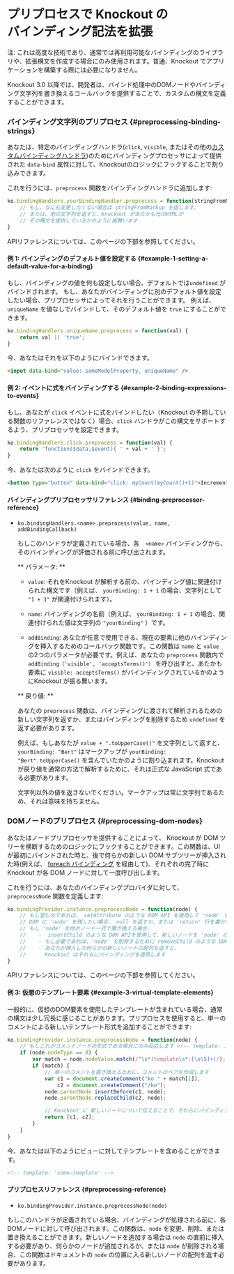 # プリプロセスで Knockout の<br>バインディング記法を拡張

注: これは高度な技術であり、通常では再利用可能なバインディングのライブラリや、拡張構文を作成する場合にのみ使用されます。普通、Knockout でアプリケーションを構築する際には必要になりません。

Knockout 3.0 以降では、開発者は、バインド処理中のDOMノードやバインディング文字列を書き換えるコールバックを提供することで、カスタムの構文を定義することができます。

### バインディング文字列のプリプロセス {#preprocessing-binding-strings}

あなたは、特定のバインディングハンドラ(`click`, `visible`, またはその他の[カスタムバインディングハンドラ](custom-bindings))のためにバインディングプロセッサによって提供された `data-bind` 属性に対して、Knockoutのロジックにフックすることで割り込みできます。

これを行うには、`preprocess` 関数をバインディングハンドラに追加します:

```javascript
ko.bindingHandlers.yourBindingHandler.preprocess = function(stringFromMarkup) {
    // もし、なにも変更したくない場合は stringFromMarkup を返します。
    // または、他の文字列を返すと、Knockout があたかも元のHTMLが
    // その構文を提供しているかのように振舞います
}
```

APIリファレンスについては、このページの下部を参照してください。

#### 例 1: バインディングのデフォルト値を設定する {#example-1-setting-a-default-value-for-a-binding}

もし、バインディングの値を何も設定しない場合、デフォルトでは`undefined` がバインドされます。
もし、あなたがバインディングに別のデフォルト値を設定したい場合、プリプロセッサによってそれを行うことができます。
例えば、 `uniqueName` を値なしでバインドして、そのデフォルト値を `true` にすることができます。

```javascript
ko.bindingHandlers.uniqueName.preprocess = function(val) {
    return val || 'true';
}
```

今、あなたはそれを以下のようにバインドできます。

```html
<input data-bind="value: someModelProperty, uniqueName" />
```

#### 例 2: イベントに式をバインディングする {#example-2-binding-expressions-to-events}

もし、あなたが `click` イベントに式をバインドしたい（Knockout の予期している関数のリファレンスではなく）場合、`click` ハンドラがこの構文をサポートするよう、プリプロセッサを設定できます。

```javascript
ko.bindingHandlers.click.preprocess = function(val) {
    return 'function($data,$event){ ' + val + ' }';
}
```

今、あなたは次のように `click` をバインドできます。

```html
<button type="button" data-bind="click: myCount(myCount()+1)">Increment</button>
```

#### バインディングプリプロセッサリファレンス {#binding-preprocessor-reference}

* `ko.bindingHandlers.<name>.preprocess(value, name, addBindingCallback)`

  もしこのハンドラが定義されている場合、各　`<name>` バインディングから、そのバインディングが評価される前に呼び出されます。

  ** パラメータ: **

  * `value`: それをKnockout が解析する前の、バインディング値に関連付けられた構文です（例えば、 `yourBinding: 1 + 1` の場合、文字列として `"1 + 1"` が関連付けられます）。

  * `name`: バインディングの名前（例えば、 `yourBinding: 1 + 1` の場合、関連付けられた値は文字列の `"yourBinding"` ）です。

  * `addBinding`: あなたが任意で使用できる、現在の要素に他のバインディングを挿入するためのコールバック関数です。この関数は `name` と `value` の2つのパラメータが必要です。例えば、あなたの `preprocess` 関数内で `addBinding（'visible', 'acceptsTerms()'）` を呼び出すと、あたかも要素に `visible: acceptsTerms()` がバインディングされているかのようにKnockout が振る舞います。

  ** 戻り値: **

  あなたの `preprocess` 関数は、バインディングに渡されて解析されるための新しい文字列を返すか、またはバインディングを削除するため `undefined` を返す必要があります。

  例えば、もしあなたが `value + ".toUpperCase()"` を文字列として返すと、 `yourBinding: "Bert"` はマークアップが `yourBinding: "Bert".toUpperCase()` を含んでいたかのように割り込まれます。Knockout が戻り値を通常の方法で解析するために、それは正式な JavaScript 式である必要があります。

  文字列以外の値を返さないでください。マークアップは常に文字列であるため、それは意味を持ちません。

### DOMノードのプリプロセス {#preprocessing-dom-nodes}

あなたはノードプリプロセッサを提供することによって、 Knockout が DOM ツリーを横断するためのロジックにフックすることができます。この関数は、UI が最初にバインドされた時と、後で何らかの新しい DOM サブツリーが挿入された時(例えば、 [foreach バインディング](foreach-binding) を経由して)、それぞれの完了時に Knockout が各 DOM ノードに対して一度呼び出します。

これを行うには、あなたのバインディングプロバイダに対して、 `preprocessNode` 関数を定義します:

```javascript
ko.bindingProvider.instance.preprocessNode = function(node) {
    // もし望むのであれば、 setAttribute のような DOM API を使用して 'node' を修正します。
    // DOM に 'node' を残したい場合、 null を返すか、または 'return' 行を書かないでください。
    // もし 'node' を他のノード一式で置き換える場合、
    //    -  insertChild のような DOM APIを使用して、新しいノードを 'node' の直前に挿入してください。
    //    - もし必要であれば、'node' を削除するために removeChild のような DOM API を使用してください。
    //    - あなたが挿入した何らかの新しいノードの配列を返すと、
    //      Knockout はそれらにバインディングを適用します
}
```

APIリファレンスについては、このページの下部を参照してください。

#### 例 3: 仮想のテンプレート要素 {#example-3-virtual-template-elements}

一般的に、仮想のDOM要素を使用したテンプレートが含まれている場合、通常の構文は少し冗長に感じることがあります。プリプロセスを使用すると、単一のコメントによる新しいテンプレート形式を追加することができます:

```javascript
ko.bindingProvider.instance.preprocessNode = function(node) {
    // もしこれがコメントノードの形式である場合にのみ反応します <!-- template: ... -->
    if (node.nodeType == 8) {
        var match = node.nodeValue.match(/^\s*(template\s*:[\s\S]+)/);
        if (match) {
            // 単一のコメントを置き換えるために、コメントのペアを作成します
            var c1 = document.createComment("ko " + match[1]),
                c2 = document.createComment("/ko");
            node.parentNode.insertBefore(c1, node);
            node.parentNode.replaceChild(c2, node);

            // Knockout に 新しいノードについて伝えることで、それらにバインディングを適用できます
            return [c1, c2];
        }
    }
}
```

今、あなたは以下のようにビューに対してテンプレートを含めることができます。

```html
<!-- template: 'some-template' -->
```

#### プリプロセスリファレンス {#preprocessing-reference}

* `ko.bindingProvider.instance.preprocessNode(node)`

もしこのハンドラが定義されている場合、バインディングが処理される前に、各DOMノードに対して呼び出されます。この関数は、`node` を変更、削除、または置き換えることができます。新しいノードを追加する場合は `node` の直前に挿入する必要があり、何らかのノードが追加されるか、または `node` が削除される場合、この関数はドキュメントの `node` の位置に入る新しいノードの配列を返す必要があります。
